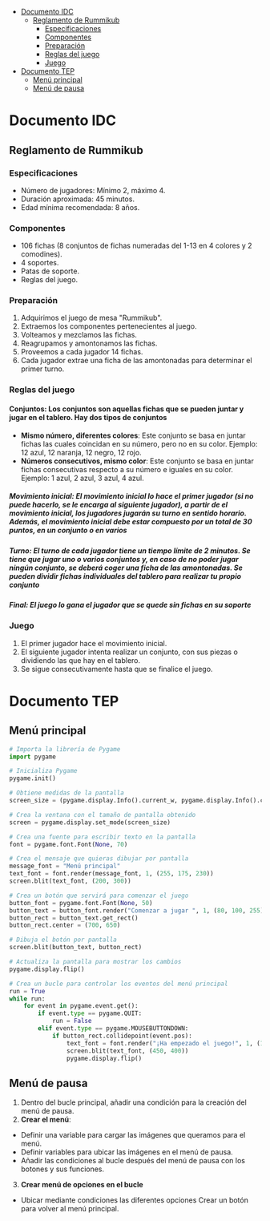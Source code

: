 - [Documento IDC](#documento-idc)
  - [Reglamento de Rummikub](#reglamento-de-rummikub)
    - [Especificaciones](#especificaciones)
    - [Componentes](#componentes)
    - [Preparación](#preparación)
    - [Reglas del juego](#reglas-del-juego)
    - [Juego](#juego)
- [Documento TEP](#documento-tep)
  - [Menú principal](#menú-principal)
  - [Menú de pausa](#menú-de-pausa)

# Documento IDC

## Reglamento de Rummikub

### Especificaciones

- Número de jugadores: Mínimo 2, máximo 4.
- Duración aproximada: 45 minutos.
- Edad mínima recomendada: 8 años.

### Componentes

- 106 fichas (8 conjuntos de fichas numeradas del 1-13 en 4 colores y 2 comodines).
- 4 soportes.
- Patas de soporte.
- Reglas del juego.

### Preparación

1. Adquirimos el juego de mesa "Rummikub".
2. Extraemos los componentes pertenecientes al juego.
3. Volteamos y mezclamos las fichas.
4. Reagrupamos y amontonamos las fichas.
5. Proveemos a cada jugador 14 fichas.
6. Cada jugador extrae una ficha de las amontonadas para determinar el primer turno.

### Reglas del juego

#### **Conjuntos**: Los conjuntos son aquellas fichas que se pueden juntar y jugar en el tablero. Hay dos tipos de conjuntos

- **Mismo número, diferentes colores**: Este conjunto se basa en juntar fichas las cuales coincidan en su número, pero no en su color. Ejemplo: 12 azul, 12 naranja, 12 negro, 12 rojo.
- **Números consecutivos, mismo color**: Este conjunto se basa en juntar fichas consecutivas respecto a su número e iguales en su color. Ejemplo: 1 azul, 2 azul, 3 azul, 4 azul.

##### **Movimiento inicial**: El movimiento inicial lo hace el primer jugador (si no puede hacerlo, se le encarga al siguiente jugador), a partir de el movimiento inicial, los jugadores jugarán su turno en sentido horario. Además, el movimiento inicial debe estar compuesto por un total de 30 puntos, en un conjunto o en varios

##### **Turno**: El turno de cada jugador tiene un tiempo límite de 2 minutos. Se tiene que jugar uno o varios conjuntos y, en caso de no poder jugar ningún conjunto, se deberá coger una ficha de las amontonadas. Se pueden dividir fichas individuales del tablero para realizar tu propio conjunto

##### **Final**: El juego lo gana el jugador que se quede sin fichas en su soporte

### Juego

1. El primer jugador hace el movimiento inicial.
2. El siguiente jugador intenta realizar un conjunto, con sus piezas o dividiendo las que hay en el tablero.
3. Se sigue consecutivamente hasta que se finalice el juego.

# Documento TEP

## Menú principal

``` python
# Importa la librería de Pygame
import pygame

# Inicializa Pygame
pygame.init()

# Obtiene medidas de la pantalla
screen_size = (pygame.display.Info().current_w, pygame.display.Info().current_h)

# Crea la ventana con el tamaño de pantalla obtenido
screen = pygame.display.set_mode(screen_size)

# Crea una fuente para escribir texto en la pantalla
font = pygame.font.Font(None, 70)

# Crea el mensaje que quieras dibujar por pantalla
message_font = "Menú principal"
text_font = font.render(message_font, 1, (255, 175, 230))
screen.blit(text_font, (200, 300))

# Crea un botón que servirá para comenzar el juego
button_font = pygame.font.Font(None, 50)
button_text = button_font.render("Comenzar a jugar ", 1, (80, 100, 255))
button_rect = button_text.get_rect()
button_rect.center = (700, 650)

# Dibuja el botón por pantalla
screen.blit(button_text, button_rect)

# Actualiza la pantalla para mostrar los cambios
pygame.display.flip()

# Crea un bucle para controlar los eventos del menú principal
run = True
while run:
    for event in pygame.event.get():
        if event.type == pygame.QUIT:
            run = False
        elif event.type == pygame.MOUSEBUTTONDOWN:
            if button_rect.collidepoint(event.pos):
                text_font = font.render("¡Ha empezado el juego!", 1, (100, 255, 70))
                screen.blit(text_font, (450, 400))
                pygame.display.flip()
```

## Menú de pausa

1. Dentro del bucle principal, añadir una condición para la creación del menú de pausa.
2. **Crear el menú**:

- Definir una variable para cargar las imágenes que queramos para el menú.
- Definir variables para ubicar las imágenes en el menú de pausa.
- Añadir las condiciones al bucle después del menú de pausa con los botones y sus funciones.

3. **Crear menú de opciones en el bucle**

- Ubicar mediante condiciones las diferentes opciones
Crear un botón para volver al menú principal.
